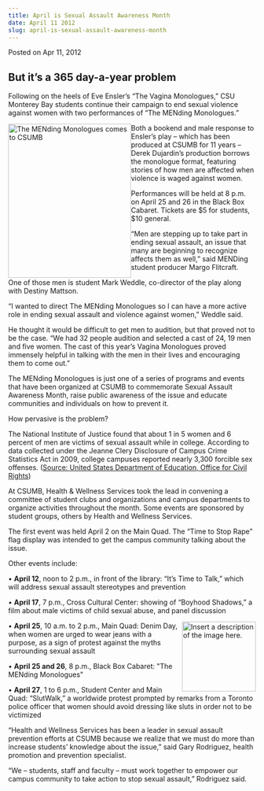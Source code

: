 ```yaml
---
title: April is Sexual Assault Awareness Month
date: April 11 2012
slug: april-is-sexual-assault-awareness-month
---
```


 



<span class="date">Posted on Apr 11, 2012    </span>
<h2>But it&#x2019;s a 365 day-a-year problem</h2>
<p>Following on the heels of Eve Ensler&#x2019;s &#x201C;The Vagina Monologues,&#x201D;
CSU Monterey Bay students continue their campaign to end sexual
violence against women with two performances of &#x201C;The MENding
Monologues.&#x201D;</p>
<p><img alt="The MENding Monologues comes to CSUMB" src="https://news.csumb.edu/sites/default/files/65/attachments/news/images/mending_4x5.jpg" style="float:left; width:250px; height:313px">Both a bookend and
male response to Ensler&#x2019;s play &#x2013; which has been produced at CSUMB
for 11 years &#x2013; Derek Dujardin&#x2019;s production borrows the monologue
format, featuring stories of how men are affected when violence is
waged against women.</img></p>
<p>Performances will be held at 8 p.m. on April 25 and 26 in the
Black Box Cabaret. Tickets are $5 for students, $10 general.</p>
<p>&#x201C;Men are stepping up to take part in ending sexual assault, an
issue that many are beginning to recognize affects them as well,&#x201D;
said MENDing student producer Margo Flitcraft.</p>
<p>One of those men is student Mark Weddle, co-director of the play
along with Destiny Mattson.</p>
<p>&#x201C;I wanted to direct The MENding Monologues so I can have a more
active role in ending sexual assault and violence against women,&#x201D;
Weddle said.</p>
<p>He thought it would be difficult to get men to audition, but
that proved not to be the case. &#x201C;We had 32 people audition and
selected a cast of 24, 19 men and five women. The cast of this
year&#x2019;s Vagina Monologues proved immensely helpful in talking with
the men in their lives and encouraging them to come out.&#x201D;</p>
<p>The MENding Monologues is just one of a series of programs and
events that have been organized at CSUMB to commemorate Sexual
Assault Awareness Month, raise public awareness of the issue and
educate communities and individuals on how to prevent it.</p>
<p>How pervasive is the problem?</p>
<p>The National Institute of Justice found that about 1 in 5 women
and 6 percent of men are victims of sexual assault while in
college. According to data collected under the Jeanne Clery
Disclosure of Campus Crime Statistics Act in 2009, college campuses
reported nearly 3,300 forcible sex offenses. (<a href="https://www2.ed.gov/about/offices/list/ocr/letters/colleague-201104.pdf)" rel="nofollow">Source: United States Department of Education,
Office for Civil Rights</a>)</p>
<p>At CSUMB, Health &amp; Wellness Services took the lead in
convening a committee of student clubs and organizations and campus
departments to organize activities throughout the month. Some
events are sponsored by student groups, others by Health and
Wellness Services.</p>
<p>The first event was held April 2 on the Main Quad. The &#x201C;Time to
Stop Rape&#x201D; flag display was intended to get the campus community
talking about the issue.</p>
<p>Other events include:</p>
<p>&#x2022; <strong>April 12</strong>, noon to 2 p.m., in front of the
library: &#x201C;It&#x2019;s Time to Talk,&#x201D; which will address sexual assault
stereotypes and prevention</p>
<p>&#x2022; <strong>April 17</strong>, 7 p.m., Cross Cultural Center:
showing of &#x201C;Boyhood Shadows,&#x201D; a film about male victims of child
sexual abuse, and panel discussion</p>
<p><img alt="Insert a description of the image here." src="https://news.csumb.edu/sites/default/files/65/attachments/news/images/denin_day_logo.jpg" style="float:right; width:150px; height:142px">&#x2022; <strong>April
25</strong>, 10 a.m. to 2 p.m., Main Quad: Denim Day, when women
are urged to wear jeans with a purpose, as a sign of protest
against the myths surrounding sexual assault</img></p>
<p>&#x2022; <strong>April 25 and 26</strong>, 8 p.m., Black Box Cabaret:
&quot;The MENding Monologues&quot;</p>
<p>&#x2022; <strong>April 27</strong>, 1 to 6 p.m., Student Center and
Main Quad: &#x201C;SlutWalk,&#x201D; a worldwide protest prompted by remarks from
a Toronto police officer that women should avoid dressing like
sluts in order not to be victimized</p>
<p>&#x201C;Health and Wellness Services has been a leader in sexual
assault prevention efforts at CSUMB because we realize that we must
do more than increase students&#x2019; knowledge about the issue,&#x201D; said
Gary Rodriguez, health promotion and prevention specialist.</p>
<p>&#x201C;We &#x2013; students, staff and faculty &#x2013; must work together to
empower our campus community to take action to stop sexual
assault,&#x201D; Rodriguez said.</p>
<p><br>
<br>
&#xA0;</br></br></p>





 
